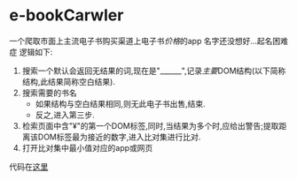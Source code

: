 # e-bookCarwler
一个爬取市面上主流电子书购买渠道上电子书*价格*的app
名字还没想好...起名困难症
逻辑如下:
1. 搜索一个默认会返回无结果的词,现在是"______",记录*主要*DOM结构(以下简称结构,此结果简称空白结果).
2. 搜索需要的书名
	* 如果结构与空白结果相同,则无此电子书出售,结束.
	* 反之,进入第三步.
3. 检索页面中含"¥"的第一个DOM标签,同时,当结果为多个时,应给出警告;提取距离该DOM标签最为接近的数字,进入比对集进行比对.
4. 打开比对集中最小值对应的app或网页

代码在[这里](https://github.com/YXDay/e-bookCarwler)
